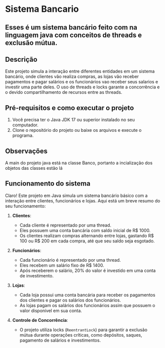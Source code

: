 # Sistema Bancario

Esses é um sistema bancário feito com na linguagem java com conceitos de threads e exclusão mútua.
---


## Descrição

Este projeto simula a interação entre diferentes entidades em um sistema bancário, onde clientes vão  realiza compras, as lojas vão receber pagamentos e pagar salários e os funcionários vao receber seus salarios e investir uma parte deles. O uso de threads e locks garante a concorrência e o devido compartilhamento de recursos entre as threads.

## Pré-requisitos e como executar o projeto

1. Você precisa ter o Java JDK 17 ou superior instalado no seu computador.
2. Clone o repositório do projeto ou baixe os arquivos e execute o programa.

## Observações
A main do projeto java está na classe Banco, portanto a incialização dos objetos das classes estão lá

## Funcionamento do sistema

Claro! Este projeto em Java simula um sistema bancário básico com a interação entre clientes, funcionários e lojas. Aqui está um breve resumo do seu funcionamento:

1. **Clientes**:
   - Cada cliente é representado por uma thread.
   - Eles possuem uma conta bancária com saldo inicial de R$ 1000.
   - Os clientes realizam compras alternando entre lojas, gastando R$ 100 ou R$ 200 em cada compra, até que seu saldo seja esgotado.

2. **Funcionários**:
   - Cada funcionário é representado por uma thread.
   - Eles recebem um salário fixo de R$ 1400.
   - Após receberem o salário, 20% do valor é investido em uma conta de investimento.

3. **Lojas**:
   - Cada loja possui uma conta bancária para receber os pagamentos dos clientes e pagar os salários dos funcionários.
   - As lojas pagam os salários dos funcionários assim que possuem o valor disponível em sua conta.

4. **Controle de Concorrência**:
   - O projeto utiliza locks (`ReentrantLock`) para garantir a exclusão mútua durante operações críticas, como depósitos, saques, pagamento de salários e investimentos.
